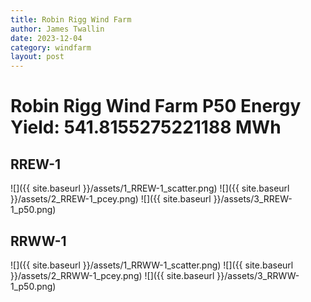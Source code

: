 ```yaml
---
title: Robin Rigg Wind Farm
author: James Twallin
date: 2023-12-04
category: windfarm
layout: post
---
```

# Robin Rigg Wind Farm P50 Energy Yield: 541.8155275221188 MWh

RREW-1
-------------
![]({{ site.baseurl }}/assets/1_RREW-1_scatter.png)
![]({{ site.baseurl }}/assets/2_RREW-1_pcey.png)
![]({{ site.baseurl }}/assets/3_RREW-1_p50.png)

RRWW-1
-------------
![]({{ site.baseurl }}/assets/1_RRWW-1_scatter.png)
![]({{ site.baseurl }}/assets/2_RRWW-1_pcey.png)
![]({{ site.baseurl }}/assets/3_RRWW-1_p50.png)

